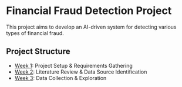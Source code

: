 # Financial Fraud Detection Project
This project aims to develop an AI-driven system for detecting various types of financial fraud.
## Project Structure
- [Week 1](week1/): Project Setup & Requirements Gathering
- [Week 2](week2/): Literature Review & Data Source Identification
- [Week 3](week3/): Data Collection & Exploration
